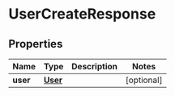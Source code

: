 

# UserCreateResponse

## Properties

Name | Type | Description | Notes
------------ | ------------- | ------------- | -------------
**user** | [**User**](User.md) |  |  [optional]



